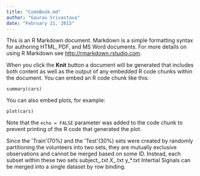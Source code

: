 ```yaml
---
title: "CodeBook.md"
author: "Gaurav Srivastava"
date: "February 21, 2015"
---
```


This is an R Markdown document. Markdown is a simple formatting syntax for authoring HTML, PDF, and MS Word documents. For more details on using R Markdown see <http://rmarkdown.rstudio.com>.

When you click the **Knit** button a document will be generated that includes both content as well as the output of any embedded R code chunks within the document. You can embed an R code chunk like this:

```{r}
summary(cars)
```

You can also embed plots, for example:

```{r, echo=FALSE}
plot(cars)
```

Note that the `echo = FALSE` parameter was added to the code chunk to prevent printing of the R code that generated the plot.

Since the 'Train'(70%) and the 'Test'(30%) sets were created by randomly partitioning the volunteers into two sets, they are mutually exclusive observations and cannot be merged based on some ID. Instead, each subset within these two sets 
subject_*.txt
X_*.txt
y_*.txt
Intertial Signals
can be merged into a single dataset by row binding.



